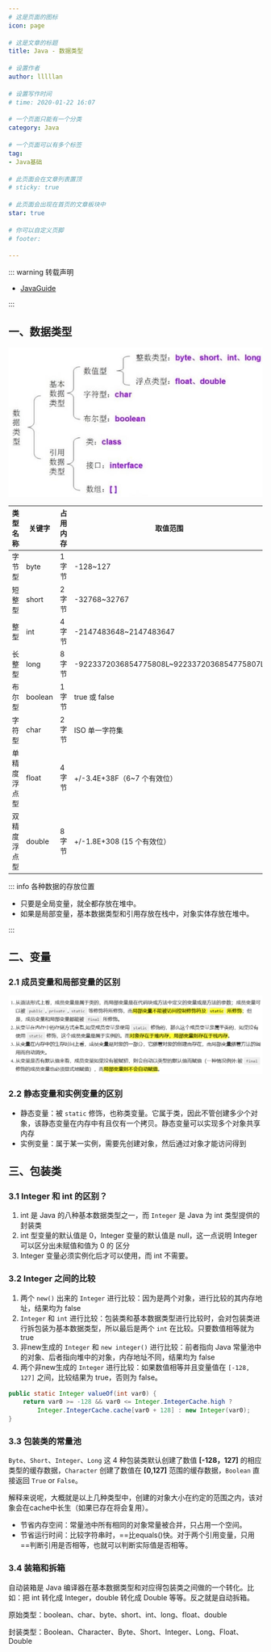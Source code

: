 ```yaml
---
# 这是页面的图标
icon: page

# 这是文章的标题
title: Java - 数据类型

# 设置作者
author: lllllan

# 设置写作时间
# time: 2020-01-22 16:07

# 一个页面只能有一个分类
category: Java

# 一个页面可以有多个标签
tag:
- Java基础

# 此页面会在文章列表置顶
# sticky: true

# 此页面会出现在首页的文章板块中
star: true

# 你可以自定义页脚
# footer:

---
```




::: warning 转载声明

- [JavaGuide](https://javaguide.cn/)

:::



## 一、数据类型

![Java数据类型结构图](README.assets/5-1ZZZ91512493.jpg)

| 类型名称     | 关键字  | 占用内存 | 取值范围                                   |
| ------------ | ------- | -------- | ------------------------------------------ |
| 字节型       | byte    | 1 字节   | -128~127                                   |
| 短整型       | short   | 2 字节   | -32768~32767                               |
| 整型         | int     | 4 字节   | -2147483648~2147483647                     |
| 长整型       | long    | 8 字节   | -9223372036854775808L~9223372036854775807L |
| 布尔型       | boolean | 1 字节   | true 或 false                              |
| 字符型       | char    | 2 字节   | ISO 单一字符集                             |
| 单精度浮点型 | float   | 4 字节   | +/-3.4E+38F（6~7 个有效位）                |
| 双精度浮点型 | double  | 8 字节   | +/-1.8E+308 (15 个有效位）                 |

 

::: info 各种数据的存放位置

- 只要是全局变量，就全都存放在堆中。
- 如果是局部变量，基本数据类型和引用存放在栈中，对象实体存放在堆中。

:::



## 二、变量

### 2.1 成员变量和局部变量的区别

![image-20220116180214826](README.assets/image-20220116180214826.png)



### 2.2  静态变量和实例变量的区别

- 静态变量：被 `static` 修饰，也称类变量。它属于类，因此不管创建多少个对象，该静态变量在内存中有且仅有一个拷贝。静态变量可以实现多个对象共享内存
- 实例变量：属于某一实例，需要先创建对象，然后通过对象才能访问得到





## 三、包装类





### 3.1 Integer 和 int 的区别？ 

1. int 是 Java 的⼋种基本数据类型之⼀，⽽ `Integer` 是 Java 为 int 类型提供的封装类
2. int 型变量的默认值是 0，Integer 变量的默认值是 null，这⼀点说明 Integer 可以区分出未赋值和值为 0 的 区分
3. Integer 变量必须实例化后才可以使⽤，⽽ int 不需要。



### 3.2 Integer 之间的比较

1. 两个 `new()` 出来的 `Integer` 进行比较：因为是两个对象，进行比较的其内存地址，结果均为 false
2. `Integer` 和 `int` 进行比较：包装类和基本数据类型进行比较时，会对包装类进行拆包装为基本数据类型，所以最后是两个 `int` 在比较。只要数值相等就为 true
3. 非new生成的 `Integer` 和 `new integer()` 进行比较：前者指向 Java 常量池中的对象、后者指向堆中的对象，内存地址不同，结果均为 false
4. 两个非new生成的 `Integer` 进行比较：如果数值相等并且变量值在 `[-128, 127]` 之间，比较结果为 true，否则为 false。

```java
public static Integer valueOf(int var0) { 
    return var0 >= -128 && var0 <= Integer.IntegerCache.high ?
		Integer.IntegerCache.cache[var0 + 128] : new Integer(var0);
}
```



### 3.3 包装类的常量池

`Byte`、`Short`、`Integer`、`Long` 这 4 种包装类默认创建了数值 **[-128，127]** 的相应类型的缓存数据，`Character` 创建了数值在 **[0,127]** 范围的缓存数据，`Boolean` 直接返回 `True` or `False`。 



解释来说呢，大概就是以上几种类型中，创建的对象大小在约定的范围之内，该对象会在cache中长生（如果已存在将会复用）。

- 节省内存空间：常量池中所有相同的对象常量被合并，只占用一个空间。
- 节省运行时间：比较字符串时，==比equals()快。对于两个引用变量，只用==判断引用是否相等，也就可以判断实际值是否相等。



### 3.4 装箱和拆箱

⾃动装箱是 Java 编译器在基本数据类型和对应得包装类之间做的⼀个转化。⽐如：把 int 转化成 Integer，double 转化成 Double 等等。反之就是⾃动拆箱。 

原始类型：boolean、char、byte、short、int、long、float、double 

封装类型：Boolean、Character、Byte、Short、Integer、Long、Float、Double

